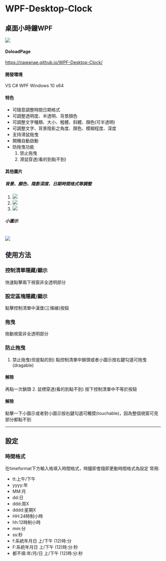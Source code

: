 # WPF-Desktop-Clock
## 桌面小時鐘WPF
![](https://imgur.com/fQ108fy.png)
#### DoloadPage
https://nawanae.github.io/WPF-Desktop-Clock/
#### 開發環境
VS C# WPF
Windows 10 x64
#### 特色
* 可隨意調整時間日期格式
* 可調整透明度、半透明、背景顏色
* 可調整文字種類、大小、粗體、斜體、顏色(可半透明)
* 可調整文字、背景陰影之角度、顏色、模糊程度、深度
* 支持滑鼠拖曳
* 開機自動啟動
* 防拖曳功能
    1. 禁止拖曳
    2. 滑鼠穿透(看的到點不到)
#### 其他圖片
##### 背景、顏色、陰影深度、日期時間格式等調整
1. ![](https://imgur.com/l3scm0k.png)
2. ![](https://imgur.com/9qocwrX.png)
3. ![](https://imgur.com/NP3mbJp.png)
##### 小圖示
![](https://imgur.com/y4HTxew.png)
===
## 使用方法
### 控制清單隱藏/顯示
快速點擊兩下視窗非全透明部分
### 設定區塊隱藏/顯示
點擊控制清單中漢堡(三條線)按鈕
### 拖曳
拖動視窗非全透明部分
### 防止拖曳
1. 禁止拖曳(但是點的到)
點控制清單中鎖頭或者小圖示按右鍵勾選可拖曳(dragable)
#### 解除 
再點一次鎖頭
2. 鼠標穿透(看的到點不到)
按下控制清單中不等於按鈕
#### 解除
點擊一下小圖示或者對小圖示按右鍵勾選可觸摸(touchable)，因為整個視窗可見部分都點不到

---
## 設定
### 時間格式
在timeformat下方輸入格填入時間格式，時鐘即會隨即更動時間格式為設定
常用:
* tt:上午/下午
* yyyy:年
* MM:月
* dd:日
* ddd:周X
* dddd:星期X
* HH:24時制小時
* hh:12時制小時
* mm:分
* ss:秒
* f:系統年月日 上/下午 (12)時:分
* F:系統年月日 上/下午 (12)時:分:秒
* 都不填:年/月/日 上/下午 (12)時:分:秒
